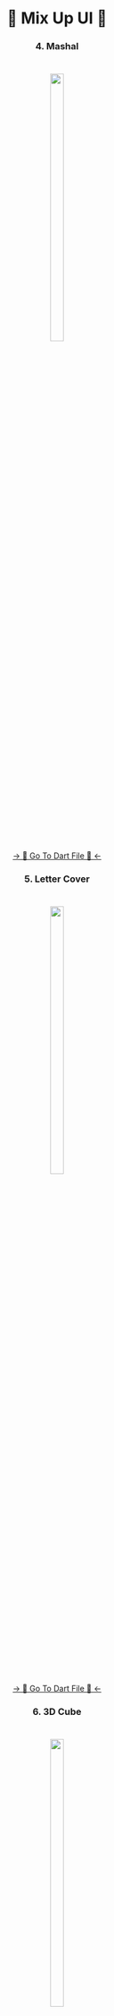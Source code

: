 <h1 align="center"> 🔸 Mix Up UI 🔸 </h1>

<h3 align="center"> 4. Mashal </h3>

###

<h1 align="left"></h1>

###
<div align="center">
<img src = "https://github.com/mrsajidshaikh/UI_Button/assets/149478269/00858c27-d24c-43a7-a400-3dd2c3db2b4c" width = 22% height = 35%>

###
<div align="center">
<a href="https://github.com/mrsajidshaikh/UI_Button/blob/master/lib/Component/5.1%20Lab%20Work/Mashal.dart">-> 📂 Go To Dart File 📂 <-</a>
</div>

<h3 align="center"> 5. Letter Cover </h3>

###

<h1 align="left"></h1>

###
<div align="center">
<img src = "https://github.com/mrsajidshaikh/UI_Button/assets/149478269/7e8e475b-6186-4f50-ae98-404f726e6109"width = 22% height = 35%>

###
<div align="center">
<a href="https://github.com/mrsajidshaikh/UI_Button/blob/master/lib/Component/5.1%20Lab%20Work/Letter%20Cover.dart">-> 📂 Go To Dart File 📂 <-</a>
</div>

<h3 align="center"> 6. 3D Cube </h3>

###

<h1 align="left"></h1>

###
<div align="center">
<img src = "https://github.com/mrsajidshaikh/UI_Button/assets/149478269/c22ed5e8-cc4f-4c89-bcc9-c2621c3a2f7e"width = 22% height = 35%>

###
<div align="center">
<a href="https://github.com/mrsajidshaikh/UI_Button/blob/master/lib/Component/5.1%20Lab%20Work/3D%20Cube.dart">-> 📂 Go To Dart File 📂 <-</a>
</div>

<h3 align="center"> 7. Opened Doors </h3>

###

<h1 align="left"></h1>

###
<div align="center">
<img src = "https://github.com/mrsajidshaikh/UI_Button/assets/149478269/9dfcf8dd-260e-4062-9959-dfe4ff5264fa"width = 22% height = 35%>

###
<div align="center">
<a href="https://github.com/mrsajidshaikh/UI_Button/blob/master/lib/Component/5.1%20Lab%20Work/Opened%20Doors.dart">-> 📂 Go To Dart File 📂 <-</a>
</div>

###
###


<h1 align="center"> 🔸 UI Buttons 🔸 </h1>

<h3 align="center"> 1.Launch Button </h3>

###

<h1 align="left"></h1>

###
<div align="center">
<img src = "https://github.com/mrsajidshaikh/UI_Button/assets/149478269/4948201e-695c-45fa-8c15-341f0b4aa6b6" width = 22% height = 35%>

###
<div align="center">
<a href="https://github.com/mrsajidshaikh/UI_Button/blob/master/lib/Component/5.2%20Lab%20Work/Launch%20Button.dart">-> 📂 Go To Dart File 📂 <-</a>
</div>

<h3 align="center"> 2. Dark Shadow Button </h3>

###

<h1 align="left"></h1>

###
<div align="center">
<img src = "https://github.com/mrsajidshaikh/UI_Button/assets/149478269/4d09001a-41e3-4ba2-8867-93492685fd36" width = 22% height = 35%>

###
<div align="center">
<a href="https://github.com/mrsajidshaikh/UI_Button/blob/master/lib/Component/5.2%20Lab%20Work/Dark%20Shadoe%20Button.dart">-> 📂 Go To Dart File 📂 <-</a>
</div>

<h3 align="center"> 3. A Shadow Button </h3>

###

<h1 align="left"></h1>

###
<div align="center">
<img src = "https://github.com/mrsajidshaikh/UI_Button/assets/149478269/566d2686-f426-4e93-ac6b-266218ce33a5" width = 22% height = 35%>

###
<div align="center">
<a href="https://github.com/mrsajidshaikh/UI_Button/blob/master/lib/Component/5.2%20Lab%20Work/A%20Shadow%20Button.dart">-> 📂 Go To Dart File 📂 <-</a>
</div>
  
